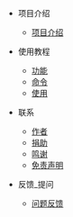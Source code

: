 * 项目介绍

  * [项目介绍](./docs/a-1项目介绍.md)
  
* 使用教程

  * [功能](./docs/b-1功能.md)
  * [命令](./docs/b-2命令.md)
  * [使用](./docs/b-3使用.md)

* 联系

  * [作者](./docs/c-1作者.md)
  * [捐助](./docs/c-2捐助.md)
  * [鸣谢](./docs/c-3鸣谢.md)
  * [免责声明](./docs/c-4免责声明.md)

* 反馈_提问

  * [问题反馈](./docs/d-5问题反馈.md)

  

